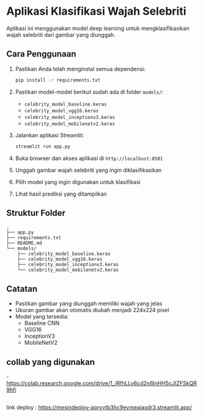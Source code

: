# Aplikasi Klasifikasi Wajah Selebriti

Aplikasi ini menggunakan model deep learning untuk mengklasifikasikan wajah selebriti dari gambar yang diunggah.

## Cara Penggunaan

1. Pastikan Anda telah menginstal semua dependensi:
   ```bash
   pip install -r requirements.txt
   ```

2. Pastikan model-model berikut sudah ada di folder `models/`:
   - `celebrity_model_baseline.keras`
   - `celebrity_model_vgg16.keras`
   - `celebrity_model_inceptionv3.keras`
   - `celebrity_model_mobilenetv2.keras`

3. Jalankan aplikasi Streamlit:
   ```bash
   streamlit run app.py
   ```

4. Buka browser dan akses aplikasi di `http://localhost:8501`

5. Unggah gambar wajah selebriti yang ingin diklasifikasikan

6. Pilih model yang ingin digunakan untuk klasifikasi

7. Lihat hasil prediksi yang ditampilkan

## Struktur Folder
```
.
├── app.py
├── requirements.txt
├── README.md
└── models/
    ├── celebrity_model_baseline.keras
    ├── celebrity_model_vgg16.keras
    ├── celebrity_model_inceptionv3.keras
    └── celebrity_model_mobilenetv2.keras
```

## Catatan
- Pastikan gambar yang diunggah memiliki wajah yang jelas
- Ukuran gambar akan otomatis diubah menjadi 224x224 pixel
- Model yang tersedia:
  - Baseline CNN
  - VGG16
  - InceptionV3
  - MobileNetV2 

## collab yang digunakan
-https://colab.research.google.com/drive/1_jRfhLLy6cd2n6lnHH5cJIZFSkQR9hfi

##
link deploy : https://mesindeploy-aprvvtb3hc9evmeajaxdr3.streamlit.app/
